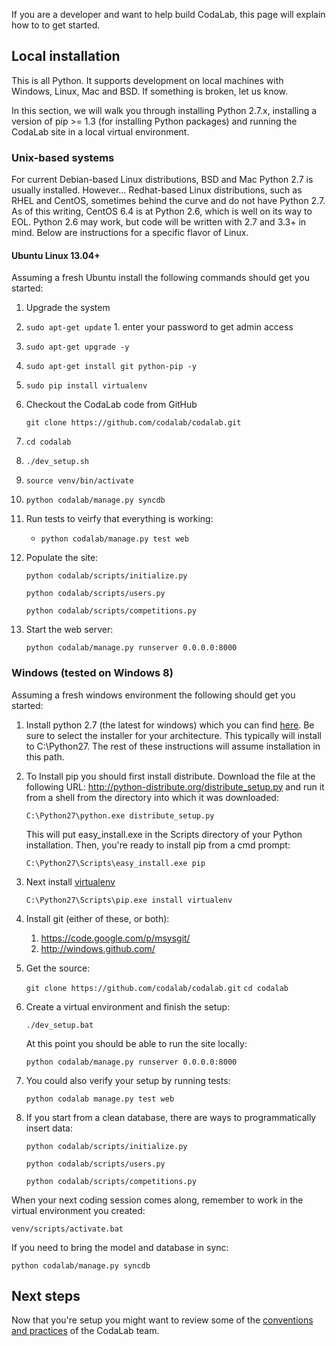 If you are a developer and want to help build CodaLab, this page will explain how to to get started.

## Local installation

This is all Python. It supports development on local machines with Windows, Linux, Mac and BSD. If something is broken, let us know.

In this section, we will walk you through installing Python 2.7.x, installing a version of pip >= 1.3 (for installing Python packages) and running the CodaLab site in a local virtual environment.

### Unix-based systems

For current Debian-based Linux distributions, BSD and Mac Python 2.7 is usually installed. However... Redhat-based Linux distributions, such as RHEL and CentOS, sometimes behind the curve and do not have Python 2.7. As of this writing, CentOS 6.4 is at Python 2.6, which is well on its way to EOL. Python 2.6 may work, but code will be written with 2.7 and 3.3+ in mind. Below are instructions for a specific flavor of Linux.

#### Ubuntu Linux 13.04+

Assuming a fresh Ubuntu install the following commands should get you started:

1. Upgrade the system

  1. `sudo apt-get update`
    1. enter your password to get admin access
  1. `sudo apt-get upgrade -y`
  1. `sudo apt-get install git python-pip -y`
  1. `sudo pip install virtualenv`

1. Checkout the CodaLab code from GitHub

    `git clone https://github.com/codalab/codalab.git`

1. `cd codalab`

1. `./dev_setup.sh`

1. `source venv/bin/activate`

1. `python codalab/manage.py syncdb`

1. Run tests to veirfy that everything is working: 
    * `python codalab/manage.py test web`

1. Populate the site:

    `python codalab/scripts/initialize.py`

    `python codalab/scripts/users.py`

    `python codalab/scripts/competitions.py`

1. Start the web server:

    `python codalab/manage.py runserver 0.0.0.0:8000`

### Windows (tested on Windows 8)

Assuming a fresh windows environment the following should get you started:

1. Install python 2.7 (the latest for windows) which you can find [here](http://www.python.org/download/releases/). Be sure to select the installer for your architecture. This typically will install to C:\Python27. The rest of these instructions will assume installation in this path.
1. To Install pip you should first install distribute. Download the file at the following URL:
   http://python-distribute.org/distribute_setup.py and run it from a shell from the directory into which it was downloaded:

   `C:\Python27\python.exe distribute_setup.py`

   This will put easy_install.exe in the Scripts directory of your Python installation. Then, you're ready to install pip from a cmd prompt:

   `C:\Python27\Scripts\easy_install.exe pip`

1. Next install [virtualenv](http://www.virtualenv.org/)

   `C:\Python27\Scripts\pip.exe install virtualenv`

1. Install git (either of these, or both):
   1. https://code.google.com/p/msysgit/
   1. http://windows.github.com/
1. Get the source:

   `git clone https://github.com/codalab/codalab.git`
   `cd codalab`

1. Create a virtual environment and finish the setup:

   `./dev_setup.bat`

   At this point you should be able to run the site locally:

   `python codalab/manage.py runserver 0.0.0.0:8000`

1. You could also verify your setup by running tests: 

   `python codalab manage.py test web`

1. If you start from a clean database, there are ways to programmatically insert data:

   `python codalab/scripts/initialize.py`

   `python codalab/scripts/users.py`

   `python codalab/scripts/competitions.py`

When your next coding session comes along, remember to work in the virtual environment you created:

   `venv/scripts/activate.bat`

If you need to bring the model and database in sync:

   `python codalab/manage.py syncdb`

## Next steps

Now that you're setup you might want to review some of the [conventions and practices](https://github.com/codalab/codalab/wiki/22.-CodaLab-Conventions-for-Developers) of the CodaLab team.
